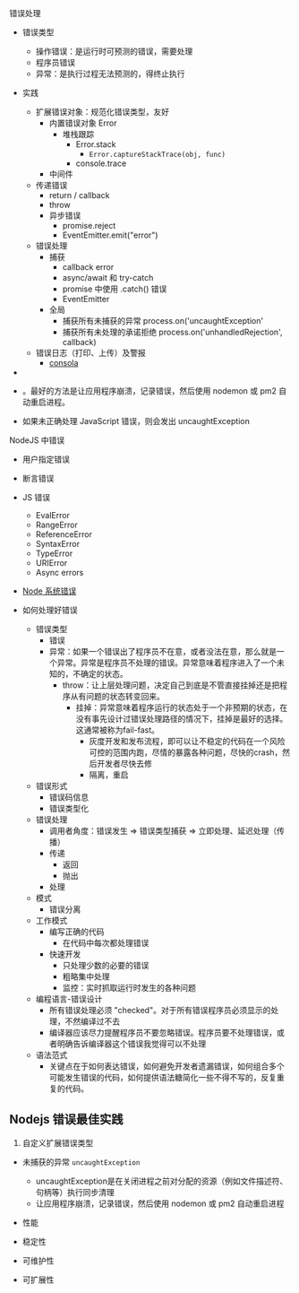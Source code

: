错误处理
  - 错误类型
    - 操作错误：是运行时可预测的错误，需要处理
    - 程序员错误
    - 异常：是执行过程无法预测的，得终止执行
  - 实践
    - 扩展错误对象：规范化错误类型，友好
      - 内置错误对象 Error
        - 堆栈跟踪
          - Error.stack 
            - `Error.captureStackTrace(obj, func)`
          - console.trace
      - 中间件
    - 传递错误
      - return / callback 
      - throw
      - 异步错误
        - promise.reject
        - EventEmitter.emit("error")
    - 错误处理
      - 捕获
        - callback error
        - async/await 和 try-catch
        - promise 中使用 .catch() 错误
        - EventEmitter
      - 全局
        - 捕获所有未捕获的异常 process.on('uncaughtException'
        - 捕获所有未处理的承诺拒绝 process.on('unhandledRejection', callback)
    - 错误日志（打印、上传）及警报
      - [consola](https://github.com/unjs/consola)

- 
- 。最好的方法是让应用程序崩溃，记录错误，然后使用 nodemon 或 pm2 自动重启进程。
- 如果未正确处理 JavaScript 错误，则会发出 uncaughtException


NodeJS 中错误
  - 用户指定错误
  - 断言错误
  - JS 错误
    - EvalError
    - RangeError
    - ReferenceError
    - SyntaxError
    - TypeError
    - URIError
    - Async errors
  - [Node 系统错误](https://nodejs.org/api/errors.html#errors_class_systemerror)



- 如何处理好错误
  - 错误类型
    - 错误
    - 异常：如果一个错误出了程序员不在意，或者没法在意，那么就是一个异常。异常是程序员不处理的错误。异常意味着程序进入了一个未知的，不确定的状态。
      - throw：让上层处理问题，决定自己到底是不管直接挂掉还是把程序从有问题的状态转变回来。
        - 挂掉：异常意味着程序运行的状态处于一个非预期的状态，在没有事先设计过错误处理路径的情况下，挂掉是最好的选择。这通常被称为fail-fast。
          - 灰度开发和发布流程，即可以让不稳定的代码在一个风险可控的范围内跑，尽情的暴露各种问题，尽快的crash，然后开发者尽快去修
          - 隔离，重启
  - 错误形式
    - 错误码信息
    - 错误类型化
  - 错误处理
    - 调用者角度：错误发生 => 错误类型捕获 => 立即处理、延迟处理（传播）
    - 传递
      - 返回
      - 抛出
    - 处理
  - 模式
    - 错误分离
  - 工作模式
    - 编写正确的代码
      - 在代码中每次都处理错误
    - 快速开发
      - 只处理少数的必要的错误
      - 粗略集中处理
      - 监控：实时抓取运行时发生的各种问题
  - 编程语言-错误设计
    - 所有错误处理必须 "checked"。对于所有错误程序员必须显示的处理，不然编译过不去
    - 编译器应该尽力提醒程序员不要忽略错误。程序员要不处理错误，或者明确告诉编译器这个错误我觉得可以不处理
  - 语法范式
    - 关键点在于如何表达错误，如何避免开发者遗漏错误，如何组合多个可能发生错误的代码，如何提供语法糖简化一些不得不写的，反复重复的代码。

## Nodejs 错误最佳实践

1. 自定义扩展错误类型


- 未捕获的异常 `uncaughtException`
  - uncaughtException是在关闭进程之前对分配的资源（例如文件描述符、句柄等）执行同步清理
  - 让应用程序崩溃，记录错误，然后使用 nodemon 或 pm2 自动重启进程


- 性能
- 稳定性
- 可维护性
- 可扩展性